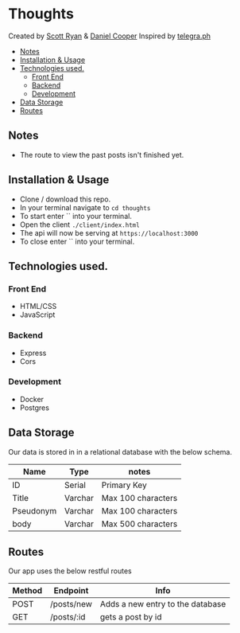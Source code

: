 # Thoughts

Created by [Scott Ryan](https://github.com/scott-a-code) & [Daniel Cooper](https://github.com/danjcooper)
Inspired by [telegra.ph](https://telegra.ph/)


  - [Notes](#notes)
  - [Installation & Usage](#installation--usage)
  - [Technologies used.](#technologies-used)
    - [Front End](#front-end)
    - [Backend](#backend)
    - [Development](#development)
  - [Data Storage](#data-storage)
  - [Routes](#routes)

## Notes

- The route to view the past posts isn't finished yet.

## Installation & Usage

- Clone / download this repo.
- In your terminal navigate to `cd thoughts`
- To start enter `` into your terminal.
- Open the client `./client/index.html`
- The api will now be serving at `https://localhost:3000`
- To close enter `` into your terminal.

## Technologies used.

### Front End

- HTML/CSS
- JavaScript

### Backend

- Express
- Cors

### Development

- Docker
- Postgres

## Data Storage

Our data is stored in in a relational database with the below schema.

| Name      | Type    | notes              |
| --------- | ------- | ------------------ |
| ID        | Serial  | Primary Key        |
| Title     | Varchar | Max 100 characters |
| Pseudonym | Varchar | Max 100 characters |
| body      | Varchar | Max 500 characters |

## Routes

Our app uses the below restful routes

| Method | Endpoint   | Info                             |
| ------ | ---------- | -------------------------------- |
| POST   | /posts/new | Adds a new entry to the database |
| GET    | /posts/:id | gets a post by id                |